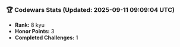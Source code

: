 ### 🏆 Codewars Stats (Updated: 2025-09-11 09:09:04 UTC)

- **Rank:** 8 kyu
- **Honor Points:** 3
- **Completed Challenges:** 1
